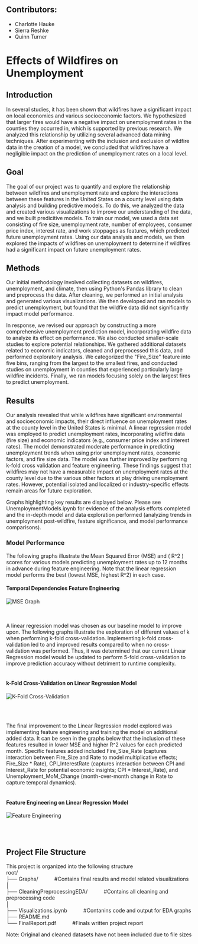 ## Contributors:
- Charlotte Hauke
- Sierra Reshke
- Quinn Turner

# Effects of Wildfires on Unemployment

## Introduction
In several studies, it has been shown that wildfires have a significant impact on local economies and various socioeconomic factors. We hypothesized that larger fires would have a negative impact on unemployment rates in the counties they occurred in, which is supported by previous research. We analyzed this relationship by utilizing several advanced data mining techniques. After experimenting with the inclusion and exclusion of wildfire data in the creation of a model, we concluded that wildfires have a negligible impact on the prediction of unemployment rates on a local level.


## Goal
The goal of our project was to quantify and explore the relationship between wildfires and unemployment rate and explore the interactions between these features in the United States on a county level using data analysis and building predictive models. To do this, we analyzed the data and created various visualizations to improve our understanding of the data, and we built predicitive models. To train our model, we used a data set consisting of fire size, unemployment rate, number of employees, consumer price index, interest rate, and work stoppages as features, which predicted future unemployment rates. Using our data analysis and models, we then explored the impacts of wildfires on unemployment to determine if wildfires had a significant impact on future unemployment rates.

## Methods
Our initial methodology involved collecting datasets on wildfires, unemployment, and climate, then using Python's Pandas library to clean and preprocess the data. After cleaning, we performed an initial analysis and generated various visualizations. We then developed and ran models to predict unemployment, but found that the wildfire data did not significantly impact model performance.

In response, we revised our approach by constructing a more comprehensive unemployment prediction model, incorporating wildfire data to analyze its effect on performance. We also conducted smaller-scale studies to explore potential relationships. We gathered additional datasets related to economic indicators, cleaned and preprocessed this data, and performed exploratory analysis. We categorized the "Fire_Size" feature into five bins, ranging from the largest to the smallest fires, and conducted studies on unemployment in counties that experienced particularly large wildfire incidents. Finally, we ran models focusing solely on the largest fires to predict unemployment.

## Results

Our analysis revealed that while wildfires have significant environmental and socioeconomic impacts, their direct influence on unemployment rates at the county level in the United States is minimal. A linear regression model was employed to predict unemployment rates, incorporating wildfire data (fire size) and economic indicators (e.g., consumer price index and interest rates). The model demonstrated moderate performance in predicting unemployment trends when using prior unemployment rates, economic factors, and fire size data. The model was further improved by performing k-fold cross validation and feature engineering. These findings suggest that wildfires may not have a measurable impact on unemployment rates at the county level due to the various other factors at play driving unemployment rates. However, potential isolated and localized or industry-specific effects remain areas for future exploration.

Graphs highlighting key results are displayed below. Please see UnemploymentModels.ipynb for evidence of the analysis efforts completed and the in-depth model and data exploration performed (analyzing trends in unemployment post-wildfire, feature significance, and model performance comparisons).


### Model Performance

The following graphs illustrate the Mean Squared Error (MSE) and \( R^2 \) scores for various models predicting unemployment rates up to 12 months in advance during feature engineering. Note that the linear regression model performs the best (lowest MSE, highest R^2) in each case.


#### Temporal Dependencies Feature Engineering
![MSE Graph](https://drive.google.com/uc?id=17DR6WNgoMNoA8inuACbVzJFTBTir6sI8)


<br></br>
A linear regression model was chosen as our baseline model to improve upon. The following graphs illustrate the exploration of different values of k when performing k-fold cross-validation. Implementing k-fold cross-validation led to and improved results compared to when no cross-validation was performed. Thus, it was determined that our current Linear Regression model would be updated to perform 5-fold cross-validation to improve prediction accuracy without detriment to runtime complexity.  <br><br>



#### k-Fold Cross-Validation on Linear Regression Model
![K-Fold Cross-Validation](https://drive.google.com/uc?id=1STCTVGOgVrULap2cXpQRqvFTDEtAF-6I)


<br></br>

The final improvement to the Linear Regression model explored was implementing feature engineering and training the model on additional added data. It can be seen in the graphs below that the inclusion of these features resulted in lower MSE and higher R^2 values for each predicted month. Specific features added included Fire_Size_Rate (captures interaction between Fire_Size and Rate to model multiplicative effects; Fire_Size * Rate),  CPI_InterestRate (captures interaction between CPI and Interest_Rate for potential economic insights;  CPI * Interest_Rate), and Unemployment_MoM_Change (month-over-month change in Rate to capture temporal dynamics).<br>
<br>




#### Feature Engineering on Linear Regression Model
![Feature Engineering](https://drive.google.com/uc?id=1mTFx6UyWh4KgTPnsqPhdJi8tShGh0W4F)


<br><br>

## Project File Structure
This project is organized into the following structure\
root/                 
├── Graphs/        &ensp; &ensp; &ensp; &ensp;#Contains final results and model related visualizations\
│\
├── CleaningPreprocessingEDA/      &ensp; &ensp; &ensp; &ensp;#Contains all cleaning and preprocessing code            
│\
├── Visualizations.ipynb     &ensp; &ensp; &ensp; &ensp;#Contanins code and output for EDA graphs\
├── README.md         
└── FinalReport.pdf         &ensp; &ensp; &ensp; &ensp;#Finals written project report

Note: Original and cleaned datasets have not been included due to file sizes

